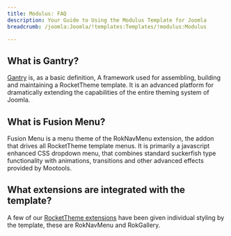 ```yaml
---
title: Modulus: FAQ
description: Your Guide to Using the Modulus Template for Joomla
breadcrumb: /joomla:Joomla/!templates:Templates/!modulus:Modulus

---
```


What is Gantry?
-----
[Gantry][gantry] is, as a basic definition, A framework used for assembling, building and maintaining a RocketTheme template. It is an advanced platform for dramatically extending the capabilities of the entire theming system of Joomla.

What is Fusion Menu?
-----
Fusion Menu is a menu theme of the RokNavMenu extension, the addon that drives all RocketTheme template menus. It is primarily a javascript enhanced CSS dropdown menu, that combines standard suckerfish type functionality with animations, transitions and other advanced effects provided by Mootools.

What extensions are integrated with the template?
-----
A few of our [RocketTheme extensions][extensions] have been given individual styling by the template, these are RokNavMenu and RokGallery.

[gantry]: http://gantry-framework.org/
[features]: http://demo.rockettheme.com/joomla-templates/modulus/features
[font]: http://www.fontsquirrel.com/fonts/ubuntu
[forum]: http://www.rockettheme.com/forum/joomla-template-modulus/
[dropdown]: http://demo.rockettheme.com/joomla-templates/modulus/features/menu-options
[extensions]: http://demo.rockettheme.com/joomla-templates/modulus/features/extensions